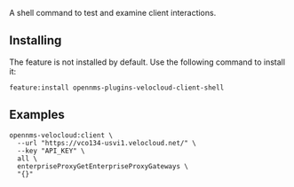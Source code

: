 A shell command to test and examine client interactions.

## Installing
The feature is not installed by default. Use the following command to install it:
```
feature:install opennms-plugins-velocloud-client-shell
```

## Examples
```
opennms-velocloud:client \
  --url "https://vco134-usvi1.velocloud.net/" \
  --key "API_KEY" \
  all \
  enterpriseProxyGetEnterpriseProxyGateways \
  "{}"
```
